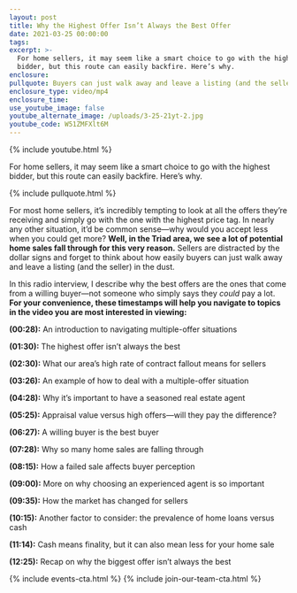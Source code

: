```yaml
---
layout: post
title: Why the Highest Offer Isn’t Always the Best Offer
date: 2021-03-25 00:00:00
tags:
excerpt: >-
  For home sellers, it may seem like a smart choice to go with the highest
  bidder, but this route can easily backfire. Here’s why.
enclosure:
pullquote: Buyers can just walk away and leave a listing (and the seller) in the dust.
enclosure_type: video/mp4
enclosure_time:
use_youtube_image: false
youtube_alternate_image: /uploads/3-25-21yt-2.jpg
youtube_code: W51ZMFXlt6M
---
```

{% include youtube.html %}

For home sellers, it may seem like a smart choice to go with the highest bidder, but this route can easily backfire. Here’s why.

{% include pullquote.html %}

For most home sellers, it’s incredibly tempting to look at all the offers they’re receiving and simply go with the one with the highest price tag. In nearly any other situation, it’d be common sense—why would you accept less when you could get more? **Well, in the Triad area, we see a lot of potential home sales fall through for this very reason.** Sellers are distracted by the dollar signs and forget to think about how easily buyers can just walk away and leave a listing (and the seller) in the dust.

In this radio interview, I describe why the best offers are the ones that come from a willing buyer—not someone who simply says they *could* pay a lot. **For your convenience, these timestamps will help you navigate to topics in the video you are most interested in viewing:**

**(00:28):** An introduction to navigating multiple-offer situations

**(01:30):** The highest offer isn’t always the best

**(02:30):** What our area’s high rate of contract fallout means for sellers

**(03:26):** An example of how to deal with a multiple-offer situation

**(04:28):** Why it’s important to have a seasoned real estate agent

**(05:25):** Appraisal value versus high offers—will they pay the difference?

**(06:27):** A willing buyer is the best buyer

**(07:28):** Why so many home sales are falling through

**(08:15):** How a failed sale affects buyer perception

**(09:00):** More on why choosing an experienced agent is so important

**(09:35):** How the market has changed for sellers

**(10:15):** Another factor to consider: the prevalence of home loans versus cash

**(11:14):** Cash means finality, but it can also mean less for your home sale

**(12:25):** Recap on why the biggest offer isn’t always the best

{% include events-cta.html %} {% include join-our-team-cta.html %}
